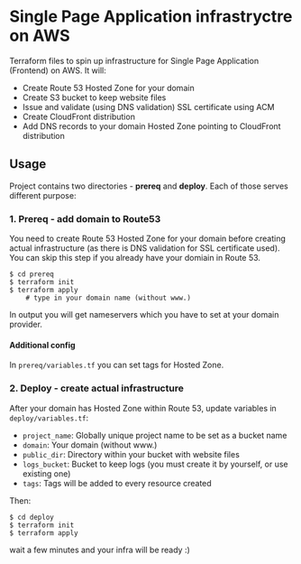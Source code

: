 # Single Page Application infrastryctre on AWS

Terraform files to spin up infrastructure for Single Page Application (Frontend) on AWS.
It will:
- Create Route 53 Hosted Zone for your domain
- Create S3 bucket to keep website files
- Issue and validate (using DNS validation) SSL certificate using ACM
- Create CloudFront distribution 
- Add DNS records to your domain Hosted Zone pointing to CloudFront distribution

## Usage

Project contains two directories - **prereq** and **deploy**. Each of those serves different purpose:

### 1. Prereq - add domain to Route53

You need to create Route 53 Hosted Zone for your domain before creating actual infrastructure (as there is DNS validation for SSL certificate used). You can skip this step if you already have your domiain in Route 53.

```
$ cd prereq
$ terraform init
$ terraform apply
    # type in your domain name (without www.)
```
In output you will get nameservers which you have to set at your domain provider.

#### Additional config
In `prereq/variables.tf` you can set tags for Hosted Zone.

### 2. Deploy - create actual infrastructure

After your domain has Hosted Zone within Route 53, update variables in `deploy/variables.tf`:

- `project_name`: Globally unique project name to be set as a bucket name
- `domain`: Your domain (without www.)
- `public_dir`: Directory within your bucket with website files
- `logs_bucket`: Bucket to keep logs (you must create it by yourself, or use existing one)
- `tags`: Tags will be added to every resource created

Then:
```
$ cd deploy
$ terraform init
$ terraform apply
```

wait a few minutes and your infra will be ready :) 